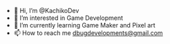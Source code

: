 - 👋 Hi, I’m @KachikoDev
- 👀 I’m interested in Game Development
- 🌱 I’m currently learning Game Maker and Pixel art
- 📫 How to reach me dbugdevelopments@gmail.com

<!---
KachikoDev/KachikoDev is a ✨ special ✨ repository because its `README.md` (this file) appears on your GitHub profile.
You can click the Preview link to take a look at your changes.
--->
